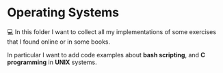 # Operating Systems

💻 In this folder I want to collect all my implementations of some exercises that I found online or in some books.

In particular I want to add code examples about **bash scripting**, and **C programming** in **UNIX** systems.